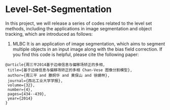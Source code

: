 # Level-Set-Segmentation
In this project, we will release a series of codes related to the level set methods, including the applications in image segmentation and 
object tracking, which are introduced as follows:

1. MLBC
 It is an application of image segmentation, which aims to segment multiple objects in an input image along with the bias field correction. If you find this code is helpful, please cite the following paper:
 
 ```
@article{周三平2014基于边缘信息与偏移场矫正的多相,
  title={基于边缘信息与偏移场矫正的多相 Chan-Vese 图像分割模型},
  author={周三平 and 滕炯华 and 黄保山 and 徐婧林},
  journal={西北工业大学学报},
  volume={32},
  number={4},
  pages={434--439},
  year={2014}
}
```

